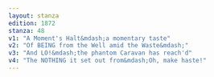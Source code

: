 ```yaml
---
layout: stanza
edition: 1872
stanza: 48
v1: "A Moment's Halt&mdash;a momentary taste"
v2: "Of BEING from the Well amid the Waste&mdash;"
v3: "And LO!&mdash;the phantom Caravan has reach'd"
v4: "The NOTHING it set out from&mdash;Oh, make haste!"
---
```

